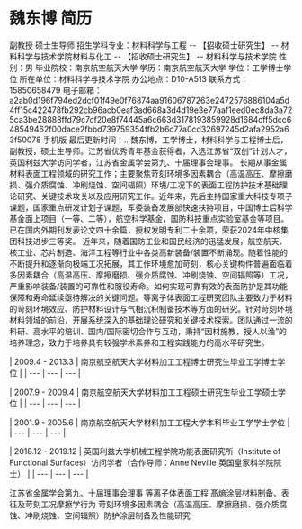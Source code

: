 # 魏东博 简历
副教授
    硕士生导师
招生学科专业：材料科学与工程 -- 【招收硕士研究生】 -- 材料科学与技术学院材料与化工 -- 【招收硕士研究生】 -- 材料科学与技术学院
性别：男
毕业院校：南京航空航天大学
学历：南京航空航天大学
学位：工学博士学位
所在单位：材料科学与技术学院
办公地点：D10-A513
联系方式：15850658479
电子邮箱：a2ab0d196f794ed2dcf01f49e0f76874aa91606787263e2472576886104a5d4ff15c422478fb292cb96acb0eaf3ad668a3d4d19e3e77aaf1eed0ec8da3a725ca3be28888ffd79c7cf20e8f74445a6c663d3178193859928d1684cff5dcc648549462f00dace2fbbd739759354ffb2b6c77a0cd32697245d2afa2952a63f50078
手机版
最后更新时间：..
魏东博，工学博士，材料科学与工程博士后，副教授，硕士生导师。江苏省优秀青年基金获得者，入选江苏省“双创”计划人才，英国利兹大学访问学者，江苏省金属学会第九、十届理事会理事。
长期从事金属材料表面工程领域的研究工作；主要聚焦苛刻环境多因素耦合（高温高压、摩擦磨损、强介质腐蚀、冲刷烧蚀、空间辐照）环境/工况下的表面工程防护技术基础理论研究、关键技术攻关以及应用研究工作。近年来，先后主持国家重大科技专项子课题，国家重点研发计划子课题，军委装备发展部快速扶持项目，中国博士后科学基金面上项目（一等、二等），航空科学基金，国防科技重点实验室基金等项目。已在国内外期刊发表论文四十余篇，授权发明专利二十余项，荣获2024年中核集团科技进步三等奖。
近年来，随着国防工业和国民经济的迅猛发展，航空航天、核工业、芯片制造、海洋工程等行业中各类高新装备/装置不断涌现。随着性能的不断提升和逐渐向极端工况拓展，其工作环境愈加苛刻，核心关键构件普遍面临着多因素耦合（高温高压、摩擦磨损、强介质腐蚀、冲刷烧蚀、空间辐照等）工况，严重影响装备/装置的可靠性和服役寿命。如何实现可靠有效的表面防护是其功能保障和寿命延续亟待解决的关键问题。等离子体表面工程研究团队主要致力于材料的苛刻环境效应、防护材料设计与气相沉积制备技术等方面的研究。针对苛刻环境材料领域的前沿，开展系统深入的基础理论研究和关键技术探索。团队通过一流的科研、高水平的培训、国内/国际密切合作与互动，秉持“因材施教，授人以渔”的培养理念，致力于培养具有较强学术素养和工程实践能力的高水平研究生。

| 2009.4 - 2013.3 | 南京航空航天大学材料加工工程博士研究生毕业工学博士学位 |
| --- | --- | --- |


| 2007.9 - 2009.4 | 南京航空航天大学材料加工工程硕士研究生毕业工学硕士学位 |
| --- | --- | --- |


| 2001.9 - 2005.6 | 南京航空航天大学材料加工工程大学本科毕业工学学士学位 |
| --- | --- | --- |


| 2018.12 - 2019.12 | 英国利兹大学机械工程学院功能表面研究所（Institute of Functional Surfaces）访问学者（合作导师：Anne Neville 英国皇家科学院院士） |
| --- | --- | --- |

江苏省金属学会第九、十届理事会理事
等离子体表面工程
髙熵涂层材料制备、表征及苛刻工况摩擦学行为
苛刻环境多因素耦合（高温高压、摩擦磨损、强介质腐蚀、冲刷烧蚀、空间辐照）防护涂层制备及性能研究

